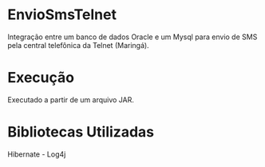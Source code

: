 # EnvioSmsTelnet
Integração entre um banco de dados Oracle e um Mysql para envio de SMS pela central telefônica da Telnet (Maringá).

# Execução
Executado a partir de um arquivo JAR.

# Bibliotecas Utilizadas
Hibernate - Log4j

